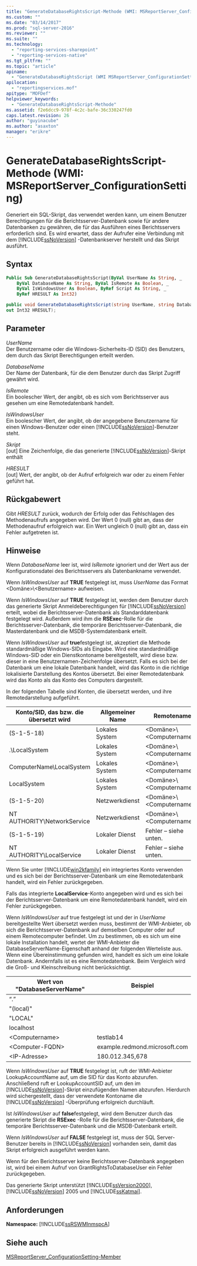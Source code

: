 ```yaml
---
title: "GenerateDatabaseRightsScript-Methode (WMI: MSReportServer_ConfigurationSetting) | Microsoft Docs"
ms.custom: ""
ms.date: "03/14/2017"
ms.prod: "sql-server-2016"
ms.reviewer: ""
ms.suite: ""
ms.technology: 
  - "reporting-services-sharepoint"
  - "reporting-services-native"
ms.tgt_pltfrm: ""
ms.topic: "article"
apiname: 
  - "GenerateDatabaseRightsScript (WMI MSReportServer_ConfigurationSetting Class)"
apilocation: 
  - "reportingservices.mof"
apitype: "MOFDef"
helpviewer_keywords: 
  - "GenerateDatabaseRightsScript-Methode"
ms.assetid: f2e6dcc9-978f-4c2c-bafe-36c330247fd0
caps.latest.revision: 26
author: "guyinacube"
ms.author: "asaxton"
manager: "erikre"
---
```

# GenerateDatabaseRightsScript-Methode (WMI: MSReportServer_ConfigurationSetting)
  Generiert ein SQL-Skript, das verwendet werden kann, um einem Benutzer Berechtigungen für die Berichtsserver-Datenbank sowie für andere Datenbanken zu gewähren, die für das Ausführen eines Berichtsservers erforderlich sind. Es wird erwartet, dass der Aufrufer eine Verbindung mit dem [!INCLUDE[ssNoVersion](../../includes/ssnoversion-md.md)] -Datenbankserver herstellt und das Skript ausführt.  
  
## Syntax  
  
```vb  
Public Sub GenerateDatabaseRightsScript(ByVal UserName As String, _  
    ByVal DatabaseName As String, ByVal IsRemote As Boolean, _  
    ByVal IsWindowsUser As Boolean, ByRef Script As String, _  
    ByRef HRESULT As Int32)  
```  
  
```csharp  
public void GenerateDatabaseRightsScript(string UserName, string DatabaseName, bool IsRemote, bool IsWindowsUser, out string Script,   
out Int32 HRESULT);  
```  
  
## Parameter  
 *UserName*  
 Der Benutzername oder die Windows-Sicherheits-ID (SID) des Benutzers, dem durch das Skript Berechtigungen erteilt werden.  
  
 *DatabaseName*  
 Der Name der Datenbank, für die dem Benutzer durch das Skript Zugriff gewährt wird.  
  
 *IsRemote*  
 Ein boolescher Wert, der angibt, ob es sich vom Berichtsserver aus gesehen um eine Remotedatenbank handelt.  
  
 *IsWindowsUser*  
 Ein boolescher Wert, der angibt, ob der angegebene Benutzername für einen Windows-Benutzer oder einen [!INCLUDE[ssNoVersion](../../includes/ssnoversion-md.md)]-Benutzer steht.  
  
 *Skript*  
 [out] Eine Zeichenfolge, die das generierte [!INCLUDE[ssNoVersion](../../includes/ssnoversion-md.md)]-Skript enthält  
  
 *HRESULT*  
 [out] Wert, der angibt, ob der Aufruf erfolgreich war oder zu einem Fehler geführt hat.  
  
## Rückgabewert  
 Gibt *HRESULT* zurück, wodurch der Erfolg oder das Fehlschlagen des Methodenaufrufs angegeben wird. Der Wert 0 (null) gibt an, dass der Methodenaufruf erfolgreich war. Ein Wert ungleich 0 (null) gibt an, dass ein Fehler aufgetreten ist.  
  
## Hinweise  
 Wenn *DatabaseName* leer ist, wird *IsRemote* ignoriert und der Wert aus der Konfigurationsdatei des Berichtsservers als Datenbankname verwendet.  
  
 Wenn *IsWindowsUser* auf **TRUE** festgelegt ist, muss *UserName* das Format \<Domäne>\\<Benutzername\> aufweisen.  
  
 Wenn *IsWindowsUser* auf **TRUE** festgelegt ist, werden dem Benutzer durch das generierte Skript Anmeldeberechtigungen für [!INCLUDE[ssNoVersion](../../includes/ssnoversion-md.md)] erteilt, wobei die Berichtsserver-Datenbank als Standarddatenbank festgelegt wird. Außerdem wird ihm die **RSExec**-Rolle für die Berichtsserver-Datenbank, die temporäre Berichtsserver-Datenbank, die Masterdatenbank und die MSDB-Systemdatenbank erteilt.  
  
 Wenn *IsWindowsUser* auf **true**festgelegt ist, akzeptiert die Methode standardmäßige Windows-SIDs als Eingabe. Wird eine standardmäßige Windows-SID oder ein Dienstkontoname bereitgestellt, wird diese bzw. dieser in eine Benutzernamen-Zeichenfolge übersetzt. Falls es sich bei der Datenbank um eine lokale Datenbank handelt, wird das Konto in die richtige lokalisierte Darstellung des Kontos übersetzt. Bei einer Remotedatenbank wird das Konto als das Konto des Computers dargestellt.  
  
 In der folgenden Tabelle sind Konten, die übersetzt werden, und ihre Remotedarstellung aufgeführt.  
  
|Konto/SID, das bzw. die übersetzt wird|Allgemeiner Name|Remotename|  
|---------------------------------------|-----------------|-----------------|  
|(S-1-5-18)|Lokales System|\<Domäne>\\<Computername\>$|  
|.\LocalSystem|Lokales System|\<Domäne>\\<Computername\>$|  
|ComputerName\LocalSystem|Lokales System|\<Domäne>\\<Computername\>$|  
|LocalSystem|Lokales System|\<Domäne>\\<Computername\>$|  
|(S-1-5-20)|Netzwerkdienst|\<Domäne>\\<Computername\>$|  
|NT AUTHORITY\NetworkService|Netzwerkdienst|\<Domäne>\\<Computername\>$|  
|(S-1-5-19)|Lokaler Dienst|Fehler – siehe unten.|  
|NT AUTHORITY\LocalService|Lokaler Dienst|Fehler – siehe unten.|  
  
 Wenn Sie unter [!INCLUDE[win2kfamily](../../includes/win2kfamily-md.md)] ein integriertes Konto verwenden und es sich bei der Berichtsserver-Datenbank um eine Remotedatenbank handelt, wird ein Fehler zurückgegeben.  
  
 Falls das integrierte **LocalService**-Konto angegeben wird und es sich bei der Berichtsserver-Datenbank um eine Remotedatenbank handelt, wird ein Fehler zurückgegeben.  
  
 Wenn *IsWindowsUser* auf true festgelegt ist und der in *UserName* bereitgestellte Wert übersetzt werden muss, bestimmt der WMI-Anbieter, ob sich die Berichtsserver-Datenbank auf demselben Computer oder auf einem Remotecomputer befindet. Um zu bestimmen, ob es sich um eine lokale Installation handelt, wertet der WMI-Anbieter die DatabaseServerName-Eigenschaft anhand der folgenden Werteliste aus. Wenn eine Übereinstimmung gefunden wird, handelt es sich um eine lokale Datenbank. Andernfalls ist es eine Remotedatenbank. Beim Vergleich wird die Groß- und Kleinschreibung nicht berücksichtigt.  
  
|Wert von "DatabaseServerName"|Beispiel|  
|---------------------------------|-------------|  
|“.”||  
|"(local)"||  
|"LOCAL"||  
|localhost||  
|\<Computername>|testlab14|  
|\<Computer-FQDN>|example.redmond.microsoft.com|  
|\<IP-Adresse>|180.012.345,678|  
  
 Wenn *IsWindowsUser* auf **TRUE** festgelegt ist, ruft der WMI-Anbieter LookupAccountName auf, um die SID für das Konto abzurufen. Anschließend ruft er LookupAccountSID auf, um den im [!INCLUDE[ssNoVersion](../../includes/ssnoversion-md.md)]-Skript einzufügenden Namen abzurufen. Hierdurch wird sichergestellt, dass der verwendete Kontoname die [!INCLUDE[ssNoVersion](../../includes/ssnoversion-md.md)] -Überprüfung erfolgreich durchläuft.  
  
 Ist *IsWindowsUser* auf **false**festgelegt, wird dem Benutzer durch das generierte Skript die **RSExec** -Rolle für die Berichtsserver-Datenbank, die temporäre Berichtsserver-Datenbank und die MSDB-Datenbank erteilt.  
  
 Wenn *IsWindowsUser* auf **FALSE** festgelegt ist, muss der SQL Server-Benutzer bereits in [!INCLUDE[ssNoVersion](../../includes/ssnoversion-md.md)] vorhanden sein, damit das Skript erfolgreich ausgeführt werden kann.  
  
 Wenn für den Berichtsserver keine Berichtsserver-Datenbank angegeben ist, wird bei einem Aufruf von GrantRightsToDatabaseUser ein Fehler zurückgegeben.  
  
 Das generierte Skript unterstützt [!INCLUDE[ssVersion2000](../../includes/ssversion2000-md.md)], [!INCLUDE[ssNoVersion](../../includes/ssnoversion-md.md)] 2005 und [!INCLUDE[ssKatmai](../../includes/sskatmai-md.md)].  
  
## Anforderungen  
 **Namespace:** [!INCLUDE[ssRSWMInmspcA](../../includes/ssrswminmspca-md.md)]  
  
## Siehe auch  
 [MSReportServer_ConfigurationSetting-Member](../../reporting-services/wmi-provider-library-reference/msreportserver-configurationsetting-members.md)  
  
  